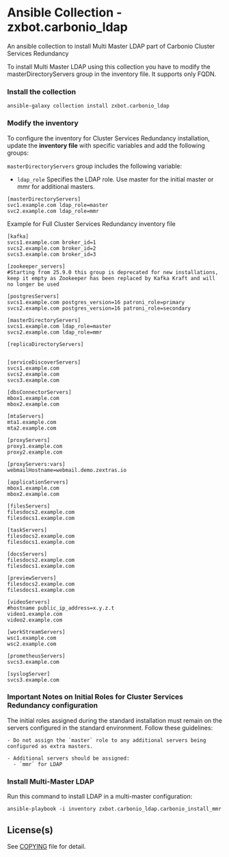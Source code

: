 # Ansible Collection - zxbot.carbonio_ldap

An ansible collection to install Multi Master LDAP part of Carbonio Cluster Services Redundancy 

To install Multi Master LDAP using this collection you have to modify the masterDirectoryServers group in the inventory file. It supports only FQDN.

### Install the collection

```
ansible-galaxy collection install zxbot.carbonio_ldap
```
### Modify the inventory 

To configure the inventory for Cluster Services Redundancy installation, update the **inventory file** with specific variables and add the following groups:

`masterDirectoryServers` group includes the following variable:
* `ldap_role` Specifies the LDAP role. Use master for the initial master or mmr for additional masters.
```
[masterDirectoryServers]
svc1.example.com ldap_role=master
svc2.example.com ldap_role=mmr
```

Example for Full Cluster Services Redundancy inventory file

```
[kafka]
svcs1.example.com broker_id=1
svcs2.example.com broker_id=2
svcs3.example.com broker_id=3

[zookeeper_servers]
#Starting from 25.9.0 this group is deprecated for new installations, keep it empty as Zookeeper has been replaced by Kafka Kraft and will no longer be used

[postgresServers]
svcs1.example.com postgres_version=16 patroni_role=primary
svcs2.example.com postgres_version=16 patroni_role=secondary

[masterDirectoryServers]
svcs1.example.com ldap_role=master
svcs2.example.com ldap_role=mmr

[replicaDirectoryServers]

 
[serviceDiscoverServers]
svcs1.example.com
svcs2.example.com
svcs3.example.com

[dbsConnectorServers]
mbox1.example.com
mbox2.example.com

[mtaServers]
mta1.example.com
mta2.example.com

[proxyServers]
proxy1.example.com
proxy2.example.com

[proxyServers:vars]
webmailHostname=webmail.demo.zextras.io

[applicationServers]
mbox1.example.com
mbox2.example.com

[filesServers]
filesdocs2.example.com
filesdocs1.example.com

[taskServers]
filesdocs2.example.com
filesdocs1.example.com

[docsServers]
filesdocs2.example.com
filesdocs1.example.com

[previewServers]
filesdocs2.example.com
filesdocs1.example.com

[videoServers]
#hostname public_ip_address=x.y.z.t
video1.example.com
video2.example.com

[workStreamServers]
wsc1.example.com
wsc2.example.com

[prometheusServers]
svcs3.example.com

[syslogServer]
svcs3.example.com
```


### Important Notes on Initial Roles for Cluster Services Redundancy configuration

The initial roles assigned during the standard installation must remain on the servers configured in the standard environment. Follow these guidelines:

```plaintext
- Do not assign the `master` role to any additional servers being configured as extra masters.
  
- Additional servers should be assigned:
  - `mmr` for LDAP
```

### Install Multi-Master LDAP

Run this command to install LDAP in a multi-master configuration:
```
ansible-playbook -i inventory zxbot.carbonio_ldap.carbonio_install_mmr
```


## License(s)

See [COPYING](COPYING.md) file for detail.
